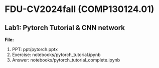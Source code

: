 # FDU-CV2024fall (COMP130124.01)

## Lab1: Pytorch Tutorial & CNN network
**File:** 
1. PPT:  ppt/pytorch.pptx
2. Exercise: notebooks/pytorch_tutorial.ipynb
3. Answer:   notebooks/pytorch_tutorial_complete.ipynb